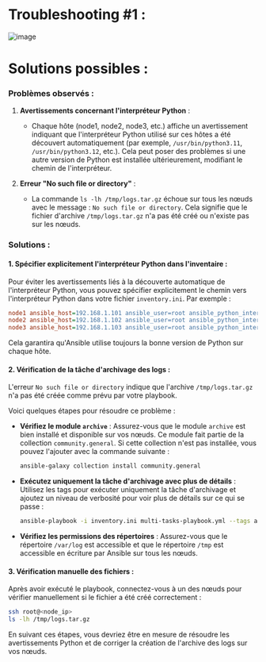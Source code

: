 
# Troubleshooting #1 : 

![image](https://github.com/user-attachments/assets/a81cd2cb-4081-42aa-8179-961c37e47b7e)


# Solutions possibles :

### Problèmes observés :
1. **Avertissements concernant l'interpréteur Python** :
   - Chaque hôte (node1, node2, node3, etc.) affiche un avertissement indiquant que l'interpréteur Python utilisé sur ces hôtes a été découvert automatiquement (par exemple, `/usr/bin/python3.11`, `/usr/bin/python3.12`, etc.). Cela peut poser des problèmes si une autre version de Python est installée ultérieurement, modifiant le chemin de l'interpréteur.

2. **Erreur "No such file or directory"** :
   - La commande `ls -lh /tmp/logs.tar.gz` échoue sur tous les nœuds avec le message : `No such file or directory`. Cela signifie que le fichier d'archive `/tmp/logs.tar.gz` n'a pas été créé ou n'existe pas sur les nœuds.

### Solutions :

#### 1. **Spécifier explicitement l'interpréteur Python dans l'inventaire** :
   Pour éviter les avertissements liés à la découverte automatique de l'interpréteur Python, vous pouvez spécifier explicitement le chemin vers l'interpréteur Python dans votre fichier `inventory.ini`. Par exemple :

   ```ini
   node1 ansible_host=192.168.1.101 ansible_user=root ansible_python_interpreter=/usr/bin/python3
   node2 ansible_host=192.168.1.102 ansible_user=root ansible_python_interpreter=/usr/bin/python3
   node3 ansible_host=192.168.1.103 ansible_user=root ansible_python_interpreter=/usr/bin/python3
   ```

   Cela garantira qu'Ansible utilise toujours la bonne version de Python sur chaque hôte.

#### 2. **Vérification de la tâche d'archivage des logs** :
   L'erreur `No such file or directory` indique que l'archive `/tmp/logs.tar.gz` n'a pas été créée comme prévu par votre playbook.

   Voici quelques étapes pour résoudre ce problème :
   
   - **Vérifiez le module `archive`** : Assurez-vous que le module `archive` est bien installé et disponible sur vos nœuds. Ce module fait partie de la collection `community.general`. Si cette collection n'est pas installée, vous pouvez l'ajouter avec la commande suivante :
     ```bash
     ansible-galaxy collection install community.general
     ```

   - **Exécutez uniquement la tâche d'archivage avec plus de détails** : Utilisez les tags pour exécuter uniquement la tâche d'archivage et ajoutez un niveau de verbosité pour voir plus de détails sur ce qui se passe :
     ```bash
     ansible-playbook -i inventory.ini multi-tasks-playbook.yml --tags archive_logs -vvv
     ```

   - **Vérifiez les permissions des répertoires** : Assurez-vous que le répertoire `/var/log` est accessible et que le répertoire `/tmp` est accessible en écriture par Ansible sur tous les nœuds.

#### 3. **Vérification manuelle des fichiers** :
   Après avoir exécuté le playbook, connectez-vous à un des nœuds pour vérifier manuellement si le fichier a été créé correctement :

   ```bash
   ssh root@<node_ip>
   ls -lh /tmp/logs.tar.gz
   ```

En suivant ces étapes, vous devriez être en mesure de résoudre les avertissements Python et de corriger la création de l'archive des logs sur vos nœuds.

